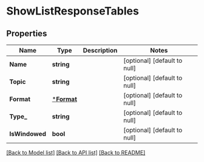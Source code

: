 # ShowListResponseTables

## Properties
Name | Type | Description | Notes
------------ | ------------- | ------------- | -------------
**Name** | **string** |  | [optional] [default to null]
**Topic** | **string** |  | [optional] [default to null]
**Format** | [***Format**](format.md) |  | [optional] [default to null]
**Type_** | **string** |  | [optional] [default to null]
**IsWindowed** | **bool** |  | [optional] [default to null]

[[Back to Model list]](../README.md#documentation-for-models) [[Back to API list]](../README.md#documentation-for-api-endpoints) [[Back to README]](../README.md)

